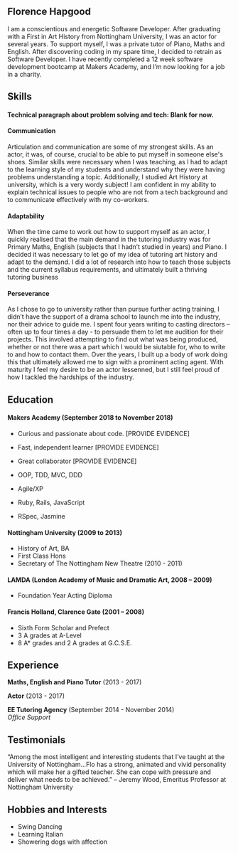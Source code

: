 ## Florence Hapgood

I am a conscientious and energetic Software Developer. After graduating with a First in Art History from Nottingham University, I was an actor for several years. To support myself, I was a private tutor of Piano, Maths and English. After discovering coding in my spare time, I decided to retrain as Software Developer. I have recently completed a 12 week software development bootcamp at Makers Academy, and I’m now looking for a job in a charity. 

## Skills

#### Technical paragraph about problem solving and tech: Blank for now.

#### Communication

Articulation and communication are some of my strongest skills. As an actor, it was, of course, crucial to be able to put myself in someone else's shoes. Similar skills were necessary when I was teaching, as I had to adapt to the learning style of my students and understand why they were having problems understanding a topic. Additionally, I studied Art History at university, which is a very wordy subject! I am confident in my ability to explain technical issues to people who are not from a tech background and to communicate effectively with my co-workers. 

#### Adaptability

When the time came to work out how to support myself as an actor, I quickly realised that the main demand in the tutoring industry was for Primary Maths, English (subjects that I hadn’t studied in years) and Piano. I decided it was necessary to let go of my idea of tutoring art history and adapt to the demand. I did a lot of research into how to teach those subjects and the current syllabus requirements, and ultimately built a thriving tutoring business 

#### Perseverance 

As I chose to go to university rather than pursue further acting training, I didn’t have the support of a drama school to launch me into the industry, nor their advice to guide me. I spent four years writing to casting directors – often up to four times a day - to persuade them to let me audition for their projects. This involved attempting to find out what was being produced, whether or not there was a part which I would be siutable for, who to write to and how to contact them. Over the years, I built up a body of work doing this that ultimately allowed me to sign with a prominent acting agent. With maturity I feel my desire to be an actor lessenned, but I still feel proud of how I tackled the hardships of the industry. 

## Education

#### Makers Academy (September 2018 to November 2018)

- Curious and passionate about code. [PROVIDE EVIDENCE]
- Fast, independent learner [PROVIDE EVIDENCE]
- Great collaborator [PROVIDE EVIDENCE]

- OOP, TDD, MVC, DDD
- Agile/XP
- Ruby, Rails, JavaScript
- RSpec, Jasmine

#### Nottingham University (2009 to 2013)

- History of Art, BA
- First Class Hons
- Secretary of The Nottingham New Theatre (2010 - 2011)

#### LAMDA (London Academy of Music and Dramatic Art, 2008 – 2009)
- Foundation Year Acting Diploma

#### Francis Holland, Clarence Gate (2001 – 2008)

- Sixth Form Scholar and Prefect
-	3 A grades at A-Level
-	8 A* grades and 2 A grades at G.C.S.E.

## Experience

**Maths, English and Piano Tutor** (2013 - 2017) 

**Actor** (2013 - 2017)   

**EE Tutoring Agency** (September 2014 - November 2014)    
*Office Support*  

## Testimonials

“Among the most intelligent and interesting students that I’ve taught at the University of Nottingham…Flo has a strong, animated and vivid personality which will make her a gifted teacher. She can cope with pressure and deliver what needs to be achieved.” – Jeremy Wood, Emeritus Professor at Nottingham University

## Hobbies and Interests

-	Swing Dancing
-	Learning Italian 
-	Showering dogs with affection
